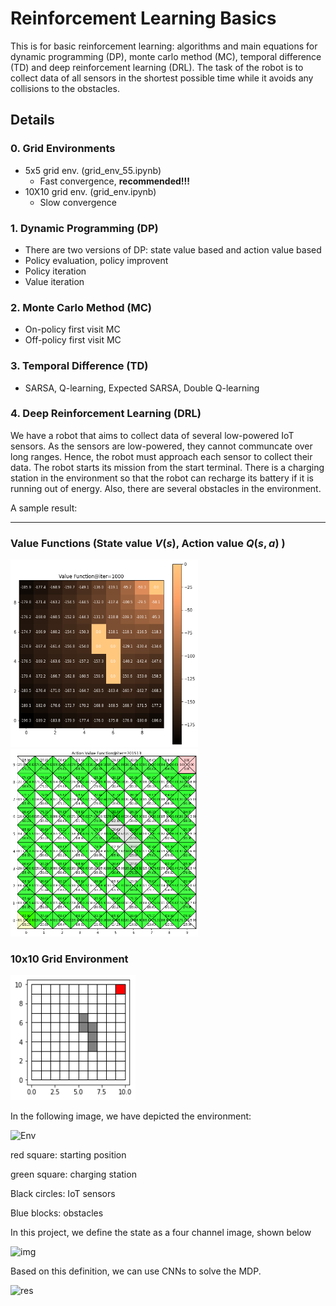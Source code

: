 Reinforcement Learning Basics
==============

This is for basic reinforcement learning: algorithms and main equations for dynamic programming (DP), monte carlo method (MC), temporal difference (TD) and deep reinforcement learning (DRL). The task of the robot is to collect data of all sensors in the shortest possible time while it avoids any collisions to the obstacles.

Details
-----

### 0. Grid Environments

* 5x5 grid env. (grid_env_55.ipynb)   
    * Fast convergence, **recommended!!!**
* 10X10 grid env. (grid_env.ipynb)   
    * Slow convergence   


### 1. Dynamic Programming (DP)

* There are two versions of DP: state value based and action value based
* Policy evaluation, policy improvent
* Policy iteration
* Value iteration

### 2. Monte Carlo Method (MC)

* On-policy first visit MC
* Off-policy first visit MC

### 3. Temporal Difference (TD)

* SARSA, Q-learning, Expected SARSA, Double Q-learning


### 4. Deep Reinforcement Learning (DRL)
We have a robot that aims to collect data of several low-powered IoT sensors. As the sensors are low-powered, they cannot communcate over long ranges. Hence, the robot must approach each sensor to collect their data. The robot starts its mission from the start terminal. There is a charging station in the environment so that the robot can recharge its battery if it is running out of energy. Also, there are several obstacles in the environment. 



A sample result:

-----

### Value Functions (State value $V(s)$, Action value $Q(s,a)$ )
<p align="left">
    <img src="./results/state_value.png" width="300" height="300">
    <img src="./results/action_value.png" width="300" height="300">
</p>

### 10x10 Grid Environment
<img src="./results/env.png" width="200" height="200">


In the following image, we have depicted the environment:

<img width="296" alt="Env" src="https://user-images.githubusercontent.com/37718565/167018071-d82d1445-17e9-4b01-9604-d7c2339bbd8e.png">

red square: starting position

green square: charging station

Black circles: IoT sensors

Blue blocks: obstacles


In this project, we define the state as a four channel image, shown below

<img width="865" alt="img" src="https://user-images.githubusercontent.com/37718565/167021810-200d8550-21e6-4540-ab24-c8fac41e23ef.png">

Based on this definition, we can use CNNs to solve the MDP. 



<img width="296" alt="res" src="https://user-images.githubusercontent.com/37718565/167018611-38facc53-ab32-42f8-99b9-014151581baa.png">
